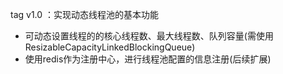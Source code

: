tag v1.0 ：实现动态线程池的基本功能
- 可动态设置线程的的核心线程数、最大线程数、队列容量(需使用ResizableCapacityLinkedBlockingQueue)
- 使用redis作为注册中心，进行线程池配置的信息注册(后续扩展)

